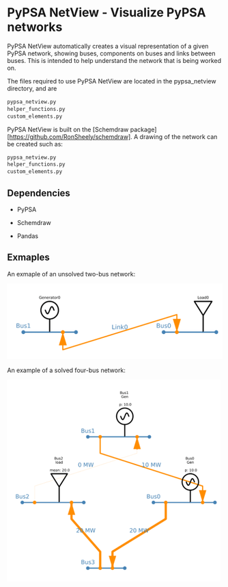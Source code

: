 # PyPSA NetView - Visualize PyPSA networks
PyPSA NetView automatically creates a visual representation of a given PyPSA network, showing buses, components on buses and links between buses. This is intended to help understand the network that is being worked on. 

The files required to use PyPSA NetView are located in the pypsa_netview directory, and are
```python
pypsa_netview.py
helper_functions.py
custom_elements.py
```

PyPSA NetView is built on the [Schemdraw package][https://github.com/RonSheely/schemdraw]. A drawing of the network can be created such as:
```python
pypsa_netview.py
helper_functions.py
custom_elements.py
```

Dependencies
------------
- PyPSA 

- Schemdraw 

- Pandas 

## Exmaples
An exmaple of an unsolved two-bus network:

<img src="extra/two_bus_example.png" alt="Two bus network example" width="600">

An example of a solved four-bus network:

<img src="extra/four_bus_example.png" alt="Image Description" width="500">
